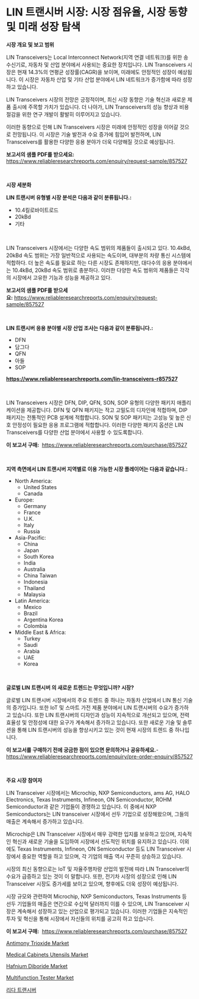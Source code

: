 <p><h1>LIN 트랜시버 시장: 시장 점유율, 시장 동향 및 미래 성장 탐색</h1></p><p><strong>시장 개요 및 보고 범위</strong></p>
<p><p>LIN Transceivers는 Local Interconnect Network(지역 연결 네트워크)를 위한 송수신기로, 자동차 및 산업 분야에서 사용되는 중요한 장치입니다. LIN Transceivers 시장은 현재 14.3%의 연평균 성장률(CAGR)을 보이며, 미래에도 안정적인 성장이 예상됩니다. 이 시장은 자동차 산업 및 기타 산업 분야에서 LIN 네트워크가 증가함에 따라 성장하고 있습니다.</p><p>LIN Transceivers 시장의 전망은 긍정적이며, 최신 시장 동향은 기술 혁신과 새로운 제품 출시에 주목할 가치가 있습니다. 더 나아가, LIN Transceivers의 성능 향상과 비용 절감을 위한 연구 개발이 활발히 이루어지고 있습니다.</p><p>이러한 동향으로 인해 LIN Transceivers 시장은 미래에 안정적인 성장을 이어갈 것으로 전망됩니다. 이 시장은 기술 발전과 수요 증가에 힘입어 발전하며, LIN Transceivers를 활용한 다양한 응용 분야가 더욱 다양해질 것으로 예상됩니다.</p></p>
<p><strong>보고서의 샘플 PDF를 받으세요:</strong> <a href="https://www.reliableresearchreports.com/enquiry/request-sample/857527">https://www.reliableresearchreports.com/enquiry/request-sample/857527</a></p>
<p>&nbsp;</p>
<p><strong>시장 세분화</strong></p>
<p><strong>LIN 트랜시버 유형별 시장 분석은 다음과 같이 분류됩니다.:</strong></p>
<p><ul><li>10.4킬로바이트로드</li><li>20kBd</li><li>기타</li></ul></p>
<p>&nbsp;</p>
<p><p>LIN Transceivers 시장에서는 다양한 속도 범위의 제품들이 출시되고 있다. 10.4kBd, 20kBd 속도 범위는 가장 일반적으로 사용되는 속도이며, 대부분의 차량 통신 시스템에 적합하다. 더 높은 속도를 필요로 하는 다른 시장도 존재하지만, 대다수의 응용 분야에서는 10.4kBd, 20kBd 속도 범위로 충분하다. 이러한 다양한 속도 범위의 제품들은 각각의 시장에서 고유한 기능과 성능을 제공하고 있다.</p></p>
<p><strong>보고서의 샘플 PDF를 받으세요:</strong>&nbsp;<a href="https://www.reliableresearchreports.com/enquiry/request-sample/857527">https://www.reliableresearchreports.com/enquiry/request-sample/857527</a></p>
<p>&nbsp;</p>
<p><strong> LIN 트랜시버 응용 분야별 시장 산업 조사는 다음과 같이 분류됩니다.:</strong></p>
<p><ul><li>DFN</li><li>담그다</li><li>QFN</li><li>아들</li><li>SOP</li></ul></p>
<p><strong><a href="https://www.reliableresearchreports.com/lin-transceivers-r857527">https://www.reliableresearchreports.com/lin-transceivers-r857527</a></strong></p>
<p>&nbsp;</p>
<p><p>LIN Transceivers 시장은 DFN, DIP, QFN, SON, SOP 유형의 다양한 패키지 애플리케이션을 제공합니다. DFN 및 QFN 패키지는 작고 고밀도의 디자인에 적합하며, DIP 패키지는 전통적인 PCB 설계에 적합합니다. SON 및 SOP 패키지는 고성능 및 높은 신호 안정성이 필요한 응용 프로그램에 적합합니다. 이러한 다양한 패키지 옵션은 LIN Transceivers를 다양한 산업 분야에서 사용할 수 있도록합니다.</p></p>
<p><strong>이 보고서 구매:</strong>&nbsp; <a href="https://www.reliableresearchreports.com/purchase/857527">https://www.reliableresearchreports.com/purchase/857527</a></p>
<p>&nbsp;</p>
<p><strong>지역 측면에서 LIN 트랜시버 지역별로 이용 가능한 시장 플레이어는 다음과 같습니다.:</strong></p>
<p><ul>
    <li>
        North America:
        <ul>
            <li>United States</li>
            <li>Canada</li>
        </ul>
    </li>
    <li>
        Europe:
        <ul>
            <li>Germany</li>
            <li>France</li>
            <li>U.K.</li>
            <li>Italy</li>
            <li>Russia</li>
        </ul>
    </li>
    <li>
        Asia-Pacific:
        <ul>
            <li>China</li>
            <li>Japan</li>
            <li>South Korea</li>
            <li>India</li>
            <li>Australia</li>
            <li>China Taiwan</li>
            <li>Indonesia</li>
            <li>Thailand</li>
            <li>Malaysia</li>
        </ul>
    </li>
    <li>
        Latin America:
        <ul>
            <li>Mexico</li>
            <li>Brazil</li>
            <li>Argentina Korea</li>
            <li>Colombia</li>
        </ul>
    </li>
    <li>
        Middle East & Africa:
        <ul>
            <li>Turkey</li>
            <li>Saudi</li>
            <li>Arabia</li>
            <li>UAE</li>
            <li>Korea</li>
        </ul>
    </li>
    </ul></p>
<p>&nbsp;</p>
<p><strong>글로벌 LIN 트랜시버 의 새로운 트렌드는 무엇입니까? 시장?</strong></p>
<p><p>글로벌 LIN 트랜시버 시장에서의 주요 트렌드 중 하나는 자동차 산업에서 LIN 통신 기술의 증가입니다. 또한 IoT 및 스마트 가전 제품 분야에서 LIN 트랜시버의 수요가 증가하고 있습니다. 또한 LIN 트랜시버의 디자인과 성능이 지속적으로 개선되고 있으며, 전력 효율성 및 안정성에 대한 요구가 계속해서 증가하고 있습니다. 또한 새로운 기술 및 솔루션을 통해 LIN 트랜시버의 성능을 향상시키고 있는 것이 현재 시장의 트렌드 중 하나입니다.</p></p>
<p><strong>이 보고서를 구매하기 전에 궁금한 점이 있으면 문의하거나 공유하세요.</strong>- <a href="https://www.reliableresearchreports.com/enquiry/pre-order-enquiry/857527">https://www.reliableresearchreports.com/enquiry/pre-order-enquiry/857527</a></p>
<p>&nbsp;</p>
<p><strong>주요 시장 참여자</strong></p>
<p><p>LIN Transceiver 시장에서는 Microchip, NXP Semiconductors, ams AG, HALO Electronics, Texas Instruments, Infineon, ON Semiconductor, ROHM Semiconductor과 같은 기업들이 경쟁하고 있습니다. 이 중에서 NXP Semiconductors는 LIN transceiver 시장에서 선두 기업으로 성장해왔으며, 그들의 매출은 계속해서 증가하고 있습니다. </p><p>Microchip은 LIN Transceiver 시장에서 매우 강력한 입지를 보유하고 있으며, 지속적인 혁신과 새로운 기술을 도입하여 시장에서 선도적인 위치를 유지하고 있습니다. 이외에도 Texas Instruments, Infineon, ON Semiconductor 등도 LIN Transceiver 시장에서 중요한 역할을 하고 있으며, 각 기업의 매출 역시 꾸준히 상승하고 있습니다. </p><p>시장의 최신 동향으로는 IoT 및 자율주행차량 산업의 발전에 따라 LIN Transceiver의 수요가 급증하고 있는 것이 이 말합니다. 또한, 전기차 시장의 성장으로 인해 LIN Transceiver 시장도 증가세를 보이고 있으며, 향후에도 더욱 성장이 예상됩니다.</p><p>시장 규모와 관련하여 Microchip, NXP Semiconductors, Texas Instruments 등 선두 기업들의 매출은 연간으로 수십억 달러까지 이를 수 있으며, LIN Transceiver 시장은 계속해서 성장하고 있는 산업으로 평가되고 있습니다. 이러한 기업들은 지속적인 투자 및 혁신을 통해 시장에서 자신들의 위치를 공고히 하고 있습니다.</p></p>
<p><strong>이 보고서 구매:</strong>&nbsp;&nbsp;<a href="https://www.reliableresearchreports.com/purchase/857527">https://www.reliableresearchreports.com/purchase/857527</a></p>
<p><p><a href="https://www.linkedin.com/pulse/antimony-trioxide-market-size-focuses-dynamics-in-depth-analysis-gjeme?trackingId=2hk%2B6bl5RGYKWkLjmqbCaQ%3D%3D">Antimony Trioxide Market</a></p><p><a href="https://github.com/vimar16th/Market-Research-Report-List-4/blob/main/medical-cabinets-utensils-market.md">Medical Cabinets Utensils Market</a></p><p><a href="https://issuu.com/reportprime-2/docs/hafnium-diboride-market-size-2030.pptx">Hafnium Diboride Market</a></p><p><a href="https://view.publitas.com/reportprime-1/analyzing-multifunction-tester-market-global-industry-perspective-and-forecast-2024-to-2031/">Multifunction Tester Market</a></p><p><a href="https://github.com/KellyLyncyh543964/Market-Research-Report-List-1/blob/main/424587021487.md">리다 트랜시버</a></p></p>